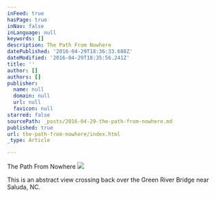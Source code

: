 ```yaml
---
inFeed: true
hasPage: true
inNav: false
inLanguage: null
keywords: []
description: The Path From Nowhere
datePublished: '2016-04-29T18:36:33.688Z'
dateModified: '2016-04-29T18:35:56.241Z'
title: ''
author: []
authors: []
publisher:
  name: null
  domain: null
  url: null
  favicon: null
starred: false
sourcePath: _posts/2016-04-29-the-path-from-nowhere.md
published: true
url: the-path-from-nowhere/index.html
_type: Article

---
```

The Path From Nowhere
![](https://the-grid-user-content.s3-us-west-2.amazonaws.com/7ea7ddce-2e98-4441-96e5-8f89e2eb255c.jpg)

This is an abstract view crossing back over the Green River Bridge near Saluda, NC.